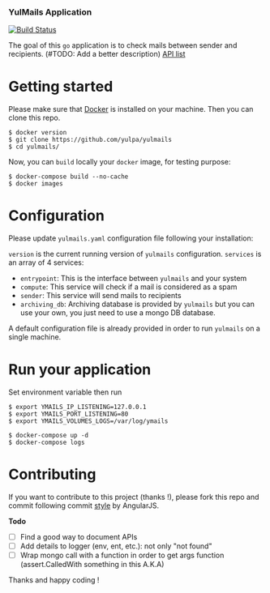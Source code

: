 ### YulMails Application
[![Build Status](https://travis-ci.org/yulPa/yulmails.svg?branch=master)](https://travis-ci.org/yulPa/yulmails)

The goal of this `go` application is to check mails between sender and recipients. (#TODO: Add a better description)
[API list](https://github.com/yulPa/yulmails/blob/master/API.md)

# Getting started

Please make sure that [Docker](https://www.docker.com/) is installed on your machine. Then you can clone this repo.

```shell
$ docker version
$ git clone https://github.com/yulpa/yulmails
$ cd yulmails/
```

Now, you can `build` locally your `docker` image, for testing purpose:

```shell
$ docker-compose build --no-cache
$ docker images
```


# Configuration

Please update `yulmails.yaml` configuration file following your installation:

`version` is the current running version of `yulmails` configuration.
`services` is an array of 4 services:

  * `entrypoint`: This is the interface between `yulmails` and your system
  * `compute`: This service will check if a mail is considered as a spam
  * `sender`: This service will send mails to recipients
  * `archiving_db`: Archiving database is provided by `yulmails` but you can use your own, you just need to use a mongo DB database.

A default configuration file is already provided in order to run `yulmails` on a single machine.

# Run your application

Set environment variable then run

```shell
$ export YMAILS_IP_LISTENING=127.0.0.1
$ export YMAILS_PORT_LISTENING=80
$ export YMAILS_VOLUMES_LOGS=/var/log/ymails

$ docker-compose up -d
$ docker-compose logs
```

# Contributing

If you want to contribute to this project (thanks !), please fork this repo and commit following commit [style](https://github.com/angular/angular.js/blob/master/DEVELOPERS.md#-git-commit-guidelines) by AngularJS.

__Todo__

- [ ] Find a good way to document APIs
- [ ] Add details to logger (env, ent, etc.): not only "not found"
- [ ] Wrap mongo call with a function in order to get args function (assert.CalledWith something in this A.K.A)

Thanks and happy coding !
